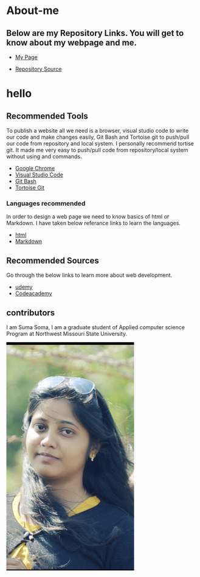 # About-me
## Below are my Repository Links. You will get to know about my webpage and me.
* [My Page](https://suma-gitrep.github.io/about-me/)

* [Repository Source](https://github.com/suma-gitrep/about-me.git)

# hello

## Recommended Tools
To publish a website all we need is a browser, visual studio code to write our code and make changes easily, Git Bash and Tortoise git to push/pull our code from repository and local system. I personally recommend tortise git. It made me very easy to push/pull code from repository/local system without using and commands.
* [Google Chrome](https://www.google.com/chrome/?brand=CHBD&gclid=Cj0KCQjw753rBRCVARIsANe3o460a2eQWalm9l07dAQtspcqNWSrGRG_e0Hgm7tJZyZiGTvYJOeIFHcaAq7KEALw_wcB&gclsrc=aw.ds)
* [Visual Studio Code](https://code.visualstudio.com/)
* [Git Bash](https://git-scm.com/downloads)
* [Tortoise Git](https://tortoisegit.org/)

### Languages recommended
In order to design a web page we need to know basics of html or Markdown. I have taken below referance links to learn the languages.
* [html](https://www.w3schools.com/html/)
* [Markdown](https://www.markdownguide.org/basic-syntax)

## Recommended Sources
Go through the below links to learn more about web development.
* [udemy](https://www.udemy.com/)
* [ Codeacademy](https://www.codecademy.com/)

## contributors
I am Suma Soma, I am a graduate student of Applied computer science Program at Northwest Missouri State University. 

![suma](IMG_5307.PNG)